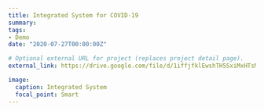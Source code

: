 ```yaml
---
title: Integrated System for COVID-19
summary:
tags:
- Demo
date: "2020-07-27T00:00:00Z"

# Optional external URL for project (replaces project detail page).
external_link: https://drive.google.com/file/d/1iffjfklEwshTH5SxiMxHTsMPUmypEAjD/view?usp=sharing

image:
  caption: Integrated System
  focal_point: Smart
---
```

